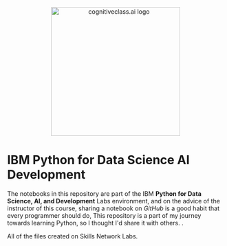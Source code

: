 <center>
    <img src="https://cf-courses-data.s3.us.cloud-object-storage.appdomain.cloud/IBMDeveloperSkillsNetwork-PY0101EN-SkillsNetwork/IDSNlogo.png" width="300" alt="cognitiveclass.ai logo"  />
</center>

# IBM Python for Data Science AI Development
The notebooks in this repository are part of the IBM **Python for Data Science, AI, and Development** Labs environment, and on the advice of the instructor of this course, sharing a notebook on *GitHub* is a good habit that every programmer should do, This repository is a part of my journey towards learning Python, so I thought I'd share it with others. .

All of the files created on Skills Network Labs. 
